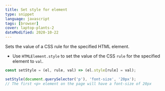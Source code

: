 ```yaml
---
title: Set style for element
type: snippet
language: javascript
tags: [browser]
cover: laptop-plants-2
dateModified: 2020-10-22
---
```


Sets the value of a CSS rule for the specified HTML element.

- Use `HTMLElement.style` to set the value of the CSS `rule` for the specified element to `val`.

```js
const setStyle = (el, rule, val) => (el.style[rule] = val);

setStyle(document.querySelector('p'), 'font-size', '20px');
// The first <p> element on the page will have a font-size of 20px
```
